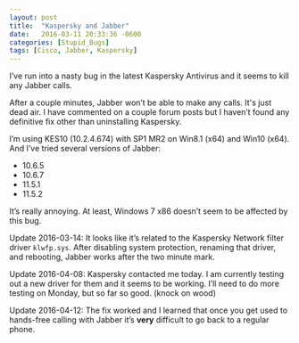 ```yaml
---
layout: post
title:  "Kaspersky and Jabber"
date:   2016-03-11 20:33:36 -0600
categories: [Stupid_Bugs]
tags: [Cisco, Jabber, Kaspersky]
---
```


I’ve run into a nasty bug in the latest Kaspersky Antivirus and it seems to kill any Jabber calls.

After a couple minutes, Jabber won’t be able to make any calls. It's just dead air. I have commented on a couple forum posts but I haven’t found any definitive fix other than uninstalling Kaspersky.

I’m using KES10 (10.2.4.674) with SP1 MR2 on Win8.1 (x64) and Win10 (x64). And I’ve tried several versions of Jabber:

* 10.6.5
* 10.6.7
* 11.5.1
* 11.5.2

It’s really annoying. At least, Windows 7 x86 doesn’t seem to be affected by this bug.

Update 2016-03-14: It looks like it’s related to the Kaspersky Network filter driver `klwfp.sys`. After disabling system protection, renaming that driver, and rebooting, Jabber works after the two minute mark.

Update 2016-04-08: Kaspersky contacted me today. I am currently testing out a new driver for them and it seems to be working. I’ll need to do more testing on Monday, but so far so good. (knock on wood)

Update 2016-04-12: The fix worked and I learned that once you get used to hands-free calling with Jabber it’s **very** difficult to go back to a regular phone.
